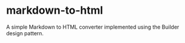 # markdown-to-html
A simple Markdown to HTML converter implemented using the Builder design pattern.

